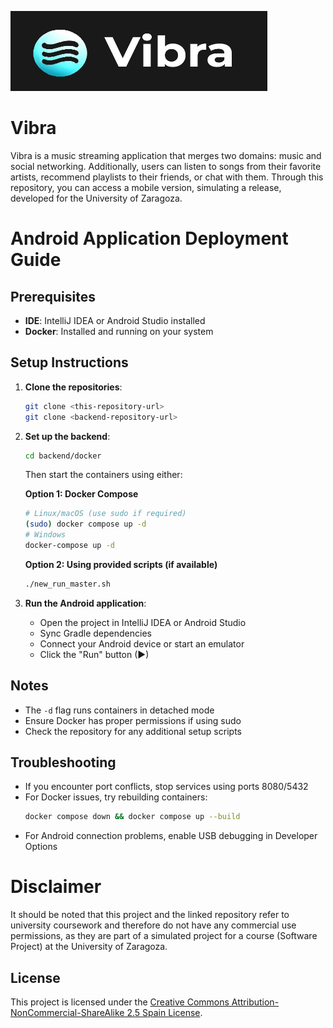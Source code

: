 ![Banner](app/src/main/res/drawable/banner.png)
# Vibra
Vibra is a music streaming application that merges two domains: music and social networking. Additionally, users can listen to songs from their favorite artists, recommend playlists to their friends, or chat with them. Through this repository, you can access a mobile version, simulating a release, developed for the University of Zaragoza.

# Android Application Deployment Guide

## Prerequisites
- **IDE**: IntelliJ IDEA or Android Studio installed
- **Docker**: Installed and running on your system

## Setup Instructions

1. **Clone the repositories**:
   ```bash
   git clone <this-repository-url>
   git clone <backend-repository-url>
   ```

2. **Set up the backend**:
   ```bash
   cd backend/docker
   ```
   Then start the containers using either:

   **Option 1: Docker Compose**
   ```bash
   # Linux/macOS (use sudo if required)
   (sudo) docker compose up -d
   # Windows
   docker-compose up -d
   ```

   **Option 2: Using provided scripts (if available)**
   ```bash
   ./new_run_master.sh
   ```

3. **Run the Android application**:
   - Open the project in IntelliJ IDEA or Android Studio
   - Sync Gradle dependencies
   - Connect your Android device or start an emulator
   - Click the "Run" button (▶)

## Notes
- The `-d` flag runs containers in detached mode
- Ensure Docker has proper permissions if using sudo
- Check the repository for any additional setup scripts

## Troubleshooting
- If you encounter port conflicts, stop services using ports 8080/5432
- For Docker issues, try rebuilding containers:
  ```bash
  docker compose down && docker compose up --build
  ```
- For Android connection problems, enable USB debugging in Developer Options

# Disclaimer
It should be noted that this project and the linked repository refer to university coursework and therefore do not have any commercial use permissions, as they are part of a simulated project for a course (Software Project) at the University of Zaragoza.

## License
This project is licensed under the [Creative Commons Attribution-NonCommercial-ShareAlike 2.5 Spain License](https://creativecommons.org/licenses/by-nc-sa/2.5/es/).

